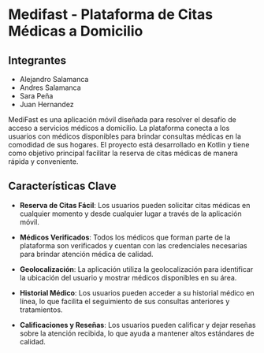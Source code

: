 # Medifast - Plataforma de Citas Médicas a Domicilio

## Integrantes
- Alejandro Salamanca
- Andres Salamanca
- Sara Peña
- Juan Hernandez

MediFast es una aplicación móvil diseñada para resolver el desafío de acceso a servicios médicos a domicilio. La plataforma conecta a los usuarios con médicos disponibles para brindar consultas médicas en la comodidad de sus hogares. El proyecto está desarrollado en Kotlin y tiene como objetivo principal facilitar la reserva de citas médicas de manera rápida y conveniente.

## Características Clave

- **Reserva de Citas Fácil**: Los usuarios pueden solicitar citas médicas en cualquier momento y desde cualquier lugar a través de la aplicación móvil.

- **Médicos Verificados**: Todos los médicos que forman parte de la plataforma son verificados y cuentan con las credenciales necesarias para brindar atención médica de calidad.

- **Geolocalización**: La aplicación utiliza la geolocalización para identificar la ubicación del usuario y mostrar médicos disponibles en su área.

- **Historial Médico**: Los usuarios pueden acceder a su historial médico en línea, lo que facilita el seguimiento de sus consultas anteriores y tratamientos.

- **Calificaciones y Reseñas**: Los usuarios pueden calificar y dejar reseñas sobre la atención recibida, lo que ayuda a mantener altos estándares de calidad.

